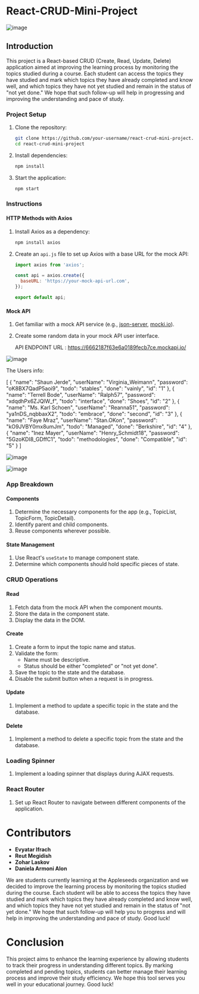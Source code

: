 # React-CRUD-Mini-Project
![image](https://github.com/evyatarevi/React-CRUD-Mini-Project/assets/126551023/9d92d67c-eef6-48c2-a48d-da4e29677539)

## Introduction

This project is a React-based CRUD (Create, Read, Update, Delete) application aimed at improving the learning process by monitoring the topics studied during a course. Each student can access the topics they have studied and mark which topics they have already completed and know well, and which topics they have not yet studied and remain in the status of "not yet done." We hope that such follow-up will help in progressing and improving the understanding and pace of study.

### Project Setup

1. Clone the repository:
   ```bash
   git clone https://github.com/your-username/react-crud-mini-project.git
   cd react-crud-mini-project
   ```
2. Install dependencies:
   ```bash
   npm install
   ```
3. Start the application:
   ```bash
   npm start
   ```

### Instructions

#### HTTP Methods with Axios

1. Install Axios as a dependency:
   ```bash
   npm install axios
   ```
2. Create an `api.js` file to set up Axios with a base URL for the mock API:
   ```javascript
   import axios from 'axios';

   const api = axios.create({
     baseURL: 'https://your-mock-api-url.com',
   });

   export default api;
   ```

#### Mock API

1. Get familiar with a mock API service (e.g., [json-server](https://github.com/typicode/json-server), [mocki.io](https://mocki.io/)).
2. Create some random data in your mock API user interface.

   API ENDPOINT URL :
   https://6662187f63e6a0189fecb7ce.mockapi.io/

   
  ![image](https://github.com/evyatarevi/React-CRUD-Mini-Project/assets/126551023/c8571f25-5fab-4099-be66-1ff277f7dc02)



 The Users info:

[
  {
    "name": "Shaun Jerde",
    "userName": "Virginia_Weimann",
    "password": "oK8BX7QadP5aoi9",
    "todo": "stables",
    "done": "vainly",
    "id": "1"
  },
  {
    "name": "Terrell Bode",
    "userName": "Ralph57",
    "password": "xdqdhPx6ZJQlW_f",
    "todo": "interface",
    "done": "Shoes",
    "id": "2"
  },
  {
    "name": "Ms. Karl Schoen",
    "userName": "Reanna51",
    "password": "ya1nDS_nqbbaxX2",
    "todo": "embrace",
    "done": "second",
    "id": "3"
  },
  {
    "name": "Faye Mraz",
    "userName": "Stan.OKon",
    "password": "kO9JVBY0mx8umJm",
    "todo": "Managed",
    "done": "Berkshire",
    "id": "4"
  },
  {
    "name": "Inez Mayer",
    "userName": "Henry_Schmidt18",
    "password": "5GzoKDI8_GDffC1",
    "todo": "methodologies",
    "done": "Compatible",
    "id": "5"
  }
]

![image](https://github.com/evyatarevi/React-CRUD-Mini-Project/assets/126551023/0a93bc41-5f3b-40c4-bb09-d219e62629b2)

![image](https://github.com/evyatarevi/React-CRUD-Mini-Project/assets/126551023/9fce68b5-d3bd-4020-8c47-19dc2daa5d81)



### App Breakdown

#### Components

1. Determine the necessary components for the app (e.g., TopicList, TopicForm, TopicDetail).
2. Identify parent and child components.
3. Reuse components wherever possible.

#### State Management

1. Use React's `useState` to manage component state.
2. Determine which components should hold specific pieces of state.

### CRUD Operations

#### Read

1. Fetch data from the mock API when the component mounts.
2. Store the data in the component state.
3. Display the data in the DOM.

#### Create

1. Create a form to input the topic name and status.
2. Validate the form:
   - Name must be descriptive.
   - Status should be either "completed" or "not yet done".
3. Save the topic to the state and the database.
4. Disable the submit button when a request is in progress.

#### Update

1. Implement a method to update a specific topic in the state and the database.

#### Delete

1. Implement a method to delete a specific topic from the state and the database.

### Loading Spinner

1. Implement a loading spinner that displays during AJAX requests.

### React Router

1. Set up React Router to navigate between different components of the application.

# Contributors

- **Evyatar Ifrach**
- **Reut Megidish**
- **Zohar Laskov**
- **Daniela Armoni Alon**

We are students currently learning at the Appleseeds organization and we decided to improve the learning process by monitoring the topics studied during the course. Each student will be able to access the topics they have studied and mark which topics they have already completed and know well, and which topics they have not yet studied and remain in the status of "not yet done." We hope that such follow-up will help you to progress and will help in improving the understanding and pace of study. Good luck!



# Conclusion

This project aims to enhance the learning experience by allowing students to track their progress in understanding different topics. By marking completed and pending topics, students can better manage their learning process and improve their study efficiency. We hope this tool serves you well in your educational journey. Good luck!
